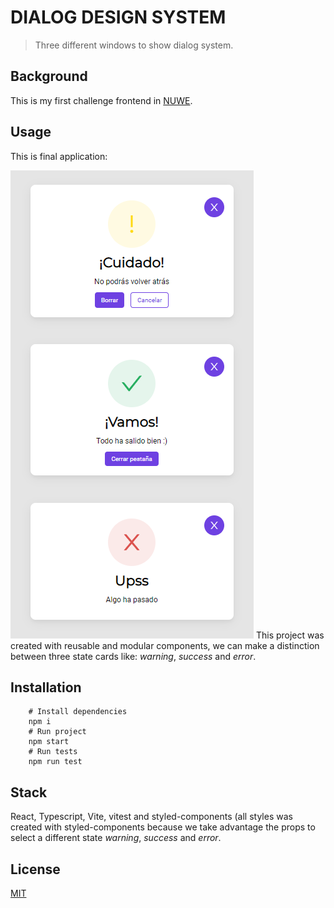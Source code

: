 # DIALOG DESIGN SYSTEM
> Three different windows to show dialog system.

## Background 
This is my first challenge frontend in [NUWE](https://nuwe.io/challenges).

## Usage
This is final application:

![alt text](https://github.com/bryantamayo1/NUWE-Dialog-design-system/blob/master/src/assets/imgs/dialog_system.PNG?raw=true "Image 1")
This project was created with reusable and modular components, we can make a distinction between three state cards like: *warning*, *success* and *error*.

## Installation
```shell
    # Install dependencies
    npm i
    # Run project
    npm start
    # Run tests
    npm run test
```

## Stack
React, Typescript, Vite, vitest and styled-components (all styles was created with styled-components because we take advantage the props to select a different state *warning*, *success* and *error*.

## License 
[MIT](https://opensource.org/licenses/MIT)